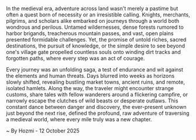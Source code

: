 
In the medieval era, adventure across land wasn't merely a pastime but often a quest born of necessity or an irresistible calling. Knights, merchants, pilgrims, and scholars alike embarked on journeys through a world both wondrous and perilous. Untamed wildernesses, dense forests rumored to harbor brigands, treacherous mountain passes, and vast, open plains presented formidable challenges. Yet, the promise of untold riches, sacred destinations, the pursuit of knowledge, or the simple desire to see beyond one's village gate propelled countless souls onto winding dirt tracks and forgotten paths, where every step was an act of courage.

Every journey was an unfolding saga, a test of endurance and wit against the elements and human threats. Days blurred into weeks as horizons slowly shifted, revealing bustling market towns, ancient ruins, and remote, isolated hamlets. Along the way, the traveler might encounter strange customs, share tales with fellow wanderers around a flickering campfire, or narrowly escape the clutches of wild beasts or desperate outlaws. This constant dance between danger and discovery, the ever-present unknown just beyond the next rise, defined the profound, raw adventure of traversing a medieval world, where every mile truly was a new chapter.

~ By Hozmi - 12 October 2025
